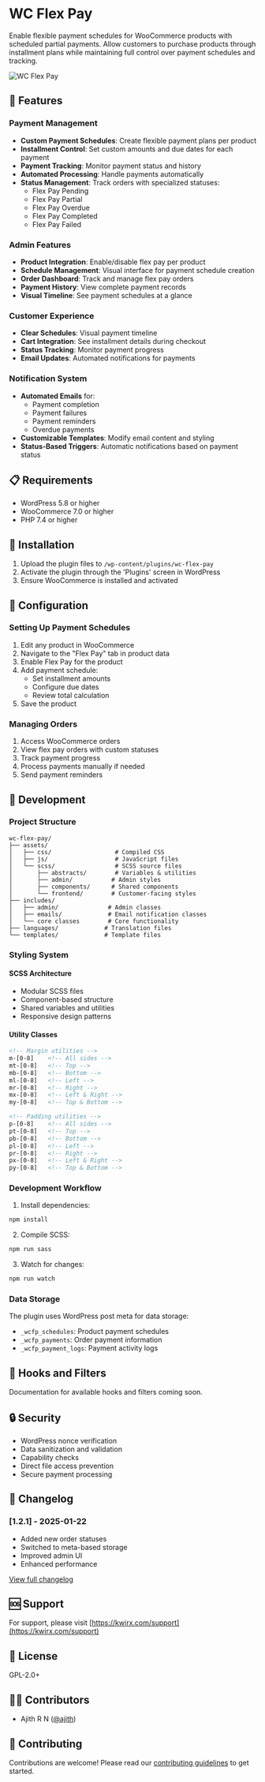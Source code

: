 # WC Flex Pay

Enable flexible payment schedules for WooCommerce products with scheduled partial payments. Allow customers to purchase products through installment plans while maintaining full control over payment schedules and tracking.

![WC Flex Pay](assets/images/banner.png)

## 🚀 Features

### Payment Management
- **Custom Payment Schedules**: Create flexible payment plans per product
- **Installment Control**: Set custom amounts and due dates for each payment
- **Payment Tracking**: Monitor payment status and history
- **Automated Processing**: Handle payments automatically
- **Status Management**: Track orders with specialized statuses:
  - Flex Pay Pending
  - Flex Pay Partial
  - Flex Pay Overdue
  - Flex Pay Completed
  - Flex Pay Failed

### Admin Features
- **Product Integration**: Enable/disable flex pay per product
- **Schedule Management**: Visual interface for payment schedule creation
- **Order Dashboard**: Track and manage flex pay orders
- **Payment History**: View complete payment records
- **Visual Timeline**: See payment schedules at a glance

### Customer Experience
- **Clear Schedules**: Visual payment timeline
- **Cart Integration**: See installment details during checkout
- **Status Tracking**: Monitor payment progress
- **Email Updates**: Automated notifications for payments

### Notification System
- **Automated Emails** for:
  - Payment completion
  - Payment failures
  - Payment reminders
  - Overdue payments
- **Customizable Templates**: Modify email content and styling
- **Status-Based Triggers**: Automatic notifications based on payment status

## 📋 Requirements

- WordPress 5.8 or higher
- WooCommerce 7.0 or higher
- PHP 7.4 or higher

## 💽 Installation

1. Upload the plugin files to `/wp-content/plugins/wc-flex-pay`
2. Activate the plugin through the 'Plugins' screen in WordPress
3. Ensure WooCommerce is installed and activated

## 🔧 Configuration

### Setting Up Payment Schedules

1. Edit any product in WooCommerce
2. Navigate to the "Flex Pay" tab in product data
3. Enable Flex Pay for the product
4. Add payment schedule:
   - Set installment amounts
   - Configure due dates
   - Review total calculation
5. Save the product

### Managing Orders

1. Access WooCommerce orders
2. View flex pay orders with custom statuses
3. Track payment progress
4. Process payments manually if needed
5. Send payment reminders

## 🎨 Development

### Project Structure
```
wc-flex-pay/
├── assets/
│   ├── css/                  # Compiled CSS
│   ├── js/                   # JavaScript files
│   └── scss/                 # SCSS source files
│       ├── abstracts/        # Variables & utilities
│       ├── admin/           # Admin styles
│       ├── components/      # Shared components
│       └── frontend/        # Customer-facing styles
├── includes/
│   ├── admin/              # Admin classes
│   ├── emails/             # Email notification classes
│   └── core classes        # Core functionality
├── languages/             # Translation files
└── templates/             # Template files
```

### Styling System

#### SCSS Architecture
- Modular SCSS files
- Component-based structure
- Shared variables and utilities
- Responsive design patterns

#### Utility Classes
```html
<!-- Margin utilities -->
m-[0-8]    <!-- All sides -->
mt-[0-8]   <!-- Top -->
mb-[0-8]   <!-- Bottom -->
ml-[0-8]   <!-- Left -->
mr-[0-8]   <!-- Right -->
mx-[0-8]   <!-- Left & Right -->
my-[0-8]   <!-- Top & Bottom -->

<!-- Padding utilities -->
p-[0-8]    <!-- All sides -->
pt-[0-8]   <!-- Top -->
pb-[0-8]   <!-- Bottom -->
pl-[0-8]   <!-- Left -->
pr-[0-8]   <!-- Right -->
px-[0-8]   <!-- Left & Right -->
py-[0-8]   <!-- Top & Bottom -->
```

### Development Workflow

1. Install dependencies:
```bash
npm install
```

2. Compile SCSS:
```bash
npm run sass
```

3. Watch for changes:
```bash
npm run watch
```

### Data Storage

The plugin uses WordPress post meta for data storage:
- `_wcfp_schedules`: Product payment schedules
- `_wcfp_payments`: Order payment information
- `_wcfp_payment_logs`: Payment activity logs

## 🔌 Hooks and Filters

Documentation for available hooks and filters coming soon.

## 🔒 Security

- WordPress nonce verification
- Data sanitization and validation
- Capability checks
- Direct file access prevention
- Secure payment processing

## 📝 Changelog

### [1.2.1] - 2025-01-22
- Added new order statuses
- Switched to meta-based storage
- Improved admin UI
- Enhanced performance

[View full changelog](CHANGELOG.md)

## 🆘 Support

For support, please visit [https://kwirx.com/support](https://kwirx.com/support)

## 📄 License

GPL-2.0+

## 👨‍💻 Contributors

- Ajith R N ([@ajith](https://github.com/ajith))

## 🤝 Contributing

Contributions are welcome! Please read our [contributing guidelines](CONTRIBUTING.md) to get started.
